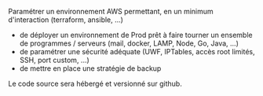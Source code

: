 
Paramétrer un environnement AWS permettant, en un minimum d'interaction (terraform, ansible, ...)
 - de déployer un environnement de Prod prêt à faire tourner un ensemble de programmes / serveurs (mail, docker, LAMP, Node, Go, Java, ...)
 - de paramétrer une sécurité adéquate (UWF, IPTables, accès root limités, SSH, port custom, ...)
 - de mettre en place une stratégie de backup
 
Le code source sera hébergé et versionné sur github.